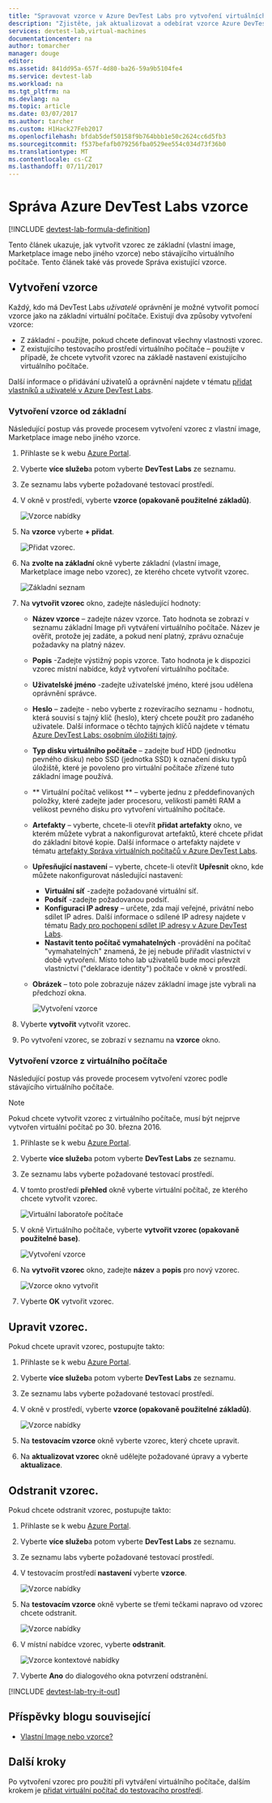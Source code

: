 ```yaml
---
title: "Spravovat vzorce v Azure DevTest Labs pro vytvoření virtuálních počítačů | Microsoft Docs"
description: "Zjistěte, jak aktualizovat a odebírat vzorce Azure DevTest Labs"
services: devtest-lab,virtual-machines
documentationcenter: na
author: tomarcher
manager: douge
editor: 
ms.assetid: 841dd95a-657f-4d80-ba26-59a9b5104fe4
ms.service: devtest-lab
ms.workload: na
ms.tgt_pltfrm: na
ms.devlang: na
ms.topic: article
ms.date: 03/07/2017
ms.author: tarcher
ms.custom: H1Hack27Feb2017
ms.openlocfilehash: bfdab5def50158f9b764bbb1e50c2624cc6d5fb3
ms.sourcegitcommit: f537befafb079256fba0529ee554c034d73f36b0
ms.translationtype: MT
ms.contentlocale: cs-CZ
ms.lasthandoff: 07/11/2017
---
```

# <a name="manage-azure-devtest-labs-formulas"></a>Správa Azure DevTest Labs vzorce

[!INCLUDE [devtest-lab-formula-definition](../../includes/devtest-lab-formula-definition.md)]

Tento článek ukazuje, jak vytvořit vzorec ze základní (vlastní image, Marketplace image nebo jiného vzorce) nebo stávajícího virtuálního počítače. Tento článek také vás provede Správa existující vzorce.

## <a name="create-a-formula"></a>Vytvoření vzorce
Každý, kdo má DevTest Labs *uživatelé* oprávnění je možné vytvořit pomocí vzorce jako na základní virtuální počítače. Existují dva způsoby vytvoření vzorce: 

* Z základní - použijte, pokud chcete definovat všechny vlastnosti vzorec.
* Z existujícího testovacího prostředí virtuálního počítače – použijte v případě, že chcete vytvořit vzorec na základě nastavení existujícího virtuálního počítače.

Další informace o přidávání uživatelů a oprávnění najdete v tématu [přidat vlastníků a uživatelé v Azure DevTest Labs](./devtest-lab-add-devtest-user.md).

### <a name="create-a-formula-from-a-base"></a>Vytvoření vzorce od základní
Následující postup vás provede procesem vytvoření vzorec z vlastní image, Marketplace image nebo jiného vzorce.

1. Přihlaste se k webu [Azure Portal](http://go.microsoft.com/fwlink/p/?LinkID=525040).

2. Vyberte **více služeb**a potom vyberte **DevTest Labs** ze seznamu.

3. Ze seznamu labs vyberte požadované testovací prostředí.  

4. V okně v prostředí, vyberte **vzorce (opakovaně použitelné základů)**.
   
    ![Vzorce nabídky](./media/devtest-lab-create-formulas/lab-settings-formulas.png)

5. Na **vzorce** vyberte **+ přidat**.
   
    ![Přidat vzorec.](./media/devtest-lab-create-formulas/add-formula.png)

6. Na **zvolte na základní** okně vyberte základní (vlastní image, Marketplace image nebo vzorec), ze kterého chcete vytvořit vzorec.
   
    ![Základní seznam](./media/devtest-lab-create-formulas/base-list.png)

7. Na **vytvořit vzorec** okno, zadejte následující hodnoty:
   
    * **Název vzorce** – zadejte název vzorce. Tato hodnota se zobrazí v seznamu základní Image při vytváření virtuálního počítače. Název je ověřit, protože jej zadáte, a pokud není platný, zprávu označuje požadavky na platný název.
    * **Popis** -Zadejte výstižný popis vzorce. Tato hodnota je k dispozici vzorec místní nabídce, když vytvoření virtuálního počítače.
    * **Uživatelské jméno** -zadejte uživatelské jméno, které jsou udělena oprávnění správce.
    * **Heslo** – zadejte - nebo vyberte z rozevíracího seznamu - hodnotu, která souvisí s tajný klíč (heslo), který chcete použít pro zadaného uživatele. Další informace o těchto tajných klíčů najdete v tématu [Azure DevTest Labs: osobním úložišti tajný](https://azure.microsoft.com/updates/azure-devtest-labs-keep-your-secrets-safe-and-easy-to-use-with-the-new-personal-secret-store/).
    * **Typ disku virtuálního počítače** – zadejte buď HDD (jednotku pevného disku) nebo SSD (jednotka SSD) k označení disku typů úložiště, které je povoleno pro virtuální počítače zřízené tuto základní image používá.
    * ** Virtuální počítač velikost ** – vyberte jednu z předdefinovaných položky, které zadejte jader procesoru, velikosti paměti RAM a velikost pevného disku pro vytvoření virtuálního počítače. 
    * **Artefakty** – vyberte, chcete-li otevřít **přidat artefakty** okno, ve kterém můžete vybrat a nakonfigurovat artefaktů, které chcete přidat do základní bitové kopie. Další informace o artefakty najdete v tématu [artefakty Správa virtuálních počítačů v Azure DevTest Labs](./devtest-lab-add-vm-with-artifacts.md).
    * **Upřesňující nastavení** – vyberte, chcete-li otevřít **Upřesnit** okno, kde můžete nakonfigurovat následující nastavení:
        * **Virtuální síť** -zadejte požadované virtuální síť.
        * **Podsíť** -zadejte požadovanou podsíť.    
        * **Konfiguraci IP adresy** – určete, zda mají veřejné, privátní nebo sdílet IP adres. Další informace o sdílené IP adresy najdete v tématu [Rady pro pochopení sdílet IP adresy v Azure DevTest Labs](./devtest-lab-shared-ip.md).
        * **Nastavit tento počítač vymahatelných** -provádění na počítač "vymahatelných" znamená, že jej nebude přiřadit vlastnictví v době vytvoření. Místo toho lab uživatelů bude moci převzít vlastnictví ("deklarace identity") počítače v okně v prostředí.     
    * **Obrázek** – toto pole zobrazuje název základní image jste vybrali na předchozí okna. 
     
       ![Vytvoření vzorce](./media/devtest-lab-create-formulas/create-formula.png)

8. Vyberte **vytvořit** vytvořit vzorec.

9. Po vytvoření vzorec, se zobrazí v seznamu na **vzorce** okno.

### <a name="create-a-formula-from-a-vm"></a>Vytvoření vzorce z virtuálního počítače
Následující postup vás provede procesem vytvoření vzorec podle stávajícího virtuálního počítače. 

> [!NOTE]
> Pokud chcete vytvořit vzorec z virtuálního počítače, musí být nejprve vytvořen virtuální počítač po 30. března 2016. 
> 
> 

1. Přihlaste se k webu [Azure Portal](http://go.microsoft.com/fwlink/p/?LinkID=525040).
2. Vyberte **více služeb**a potom vyberte **DevTest Labs** ze seznamu.
3. Ze seznamu labs vyberte požadované testovací prostředí.  
4. V tomto prostředí **přehled** okně vyberte virtuální počítač, ze kterého chcete vytvořit vzorec.
   
    ![Virtuální laboratoře počítače](./media/devtest-lab-create-formulas/my-vms.png)
5. V okně Virtuálního počítače, vyberte **vytvořit vzorec (opakovaně použitelné base)**.
   
    ![Vytvoření vzorce](./media/devtest-lab-create-formulas/create-formula-menu.png)
6. Na **vytvořit vzorec** okno, zadejte **název** a **popis** pro nový vzorec.
   
    ![Vzorce okno vytvořit](./media/devtest-lab-create-formulas/create-formula-blade.png)
7. Vyberte **OK** vytvořit vzorec.

## <a name="modify-a-formula"></a>Upravit vzorec.
Pokud chcete upravit vzorec, postupujte takto:

1. Přihlaste se k webu [Azure Portal](http://go.microsoft.com/fwlink/p/?LinkID=525040).
2. Vyberte **více služeb**a potom vyberte **DevTest Labs** ze seznamu.
3. Ze seznamu labs vyberte požadované testovací prostředí.  
4. V okně v prostředí, vyberte **vzorce (opakovaně použitelné základů)**.
   
    ![Vzorce nabídky](./media/devtest-lab-manage-formulas/lab-settings-formulas.png)
5. Na **testovacím vzorce** okně vyberte vzorec, který chcete upravit.
6. Na **aktualizovat vzorec** okně udělejte požadované úpravy a vyberte **aktualizace**.

## <a name="delete-a-formula"></a>Odstranit vzorec.
Pokud chcete odstranit vzorec, postupujte takto:

1. Přihlaste se k webu [Azure Portal](http://go.microsoft.com/fwlink/p/?LinkID=525040).
2. Vyberte **více služeb**a potom vyberte **DevTest Labs** ze seznamu.
3. Ze seznamu labs vyberte požadované testovací prostředí.  
4. V testovacím prostředí **nastavení** vyberte **vzorce**.
   
    ![Vzorce nabídky](./media/devtest-lab-manage-formulas/lab-settings-formulas.png)
5. Na **testovacím vzorce** okně vyberte se třemi tečkami napravo od vzorec chcete odstranit.
   
    ![Vzorce nabídky](./media/devtest-lab-manage-formulas/lab-formulas-blade.png)
6. V místní nabídce vzorec, vyberte **odstranit**.
   
    ![Vzorce kontextové nabídky](./media/devtest-lab-manage-formulas/formula-delete-context-menu.png)
7. Vyberte **Ano** do dialogového okna potvrzení odstranění.

[!INCLUDE [devtest-lab-try-it-out](../../includes/devtest-lab-try-it-out.md)]

## <a name="related-blog-posts"></a>Příspěvky blogu související
* [Vlastní Image nebo vzorce?](https://blogs.msdn.microsoft.com/devtestlab/2016/04/06/custom-images-or-formulas/)

## <a name="next-steps"></a>Další kroky
Po vytvoření vzorec pro použití při vytváření virtuálního počítače, dalším krokem je [přidat virtuální počítač do testovacího prostředí](devtest-lab-add-vm-with-artifacts.md).

